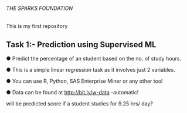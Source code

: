 ###### THE SPARKS FOUNDATION

This is my first repository

## Task 1:- Prediction using Supervised ML

● Predict the percentage of an student based on the no. of study hours.

● This is a simple linear regression task as it involves just 2 variables.

● You can use R, Python, SAS Enterprise Miner or any other tool

● Data can be found at http://bit.ly/w-data -automatic!

  will be predicted score if a student studies for 9.25 hrs/ day?
  
